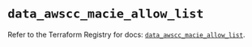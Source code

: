 # `data_awscc_macie_allow_list`

Refer to the Terraform Registry for docs: [`data_awscc_macie_allow_list`](https://registry.terraform.io/providers/hashicorp/awscc/0.70.0/docs/data-sources/macie_allow_list).

